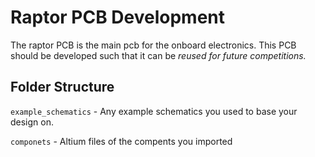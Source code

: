 # Raptor PCB Development

The raptor PCB is the main pcb for the onboard electronics. This PCB should be developed such that it can be *reused for future competitions.*

## Folder Structure

`example_schematics` - Any example schematics you used to base your design on.

`componets` - Altium files of the compents you imported
